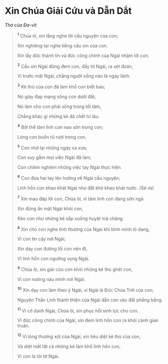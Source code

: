 # Xin Chúa Giải Cứu và Dẫn Dắt

_Thơ của Ða-vít_

> <sup><b>1</b></sup> Chúa ôi, xin lắng nghe lời cầu nguyện của con;
>
> Xin nghiêng tai nghe tiếng cầu xin của con.
>
> Xin lấy đức thành tín và đức công chính của Ngài nhậm lời con.
>
> <sup><b>2</b></sup> Cầu xin Ngài đừng đem con, đầy tớ Ngài, ra xét đoán,
>
> Vì trước mặt Ngài, chẳng người sống nào là ngay lành.
>
> <sup><b>3</b></sup> Kẻ thù của con đã làm khổ con biết bao;
>
> Nó giày đạp mạng sống con dưới đất;
>
> Nó làm cho con phải sống trong tối tăm,
>
> Chẳng khác gì những kẻ đã chết từ lâu.
>
> <sup><b>4</b></sup> Bởi thế tâm linh con nao sờn trong con;
>
> Lòng con buồn rũ rượi trong con.
>
> <sup><b>5</b></sup> Con nhớ lại những ngày xa xưa;
>
> Con suy gẫm mọi việc Ngài đã làm;
>
> Con chiêm nghiệm những việc tay Ngài thực hiện.
>
> <sup><b>6</b></sup> Con đưa hai tay lên hướng về Ngài cầu nguyện;
>
> Linh hồn con khao khát Ngài như đất khô khao khát nước. _(Sê-la)_
>
> <sup><b>7</b></sup> Xin mau đáp lời con, Chúa ôi, vì tâm linh con đang sờn ngã.
>
> Xin đừng ẩn mặt Ngài khỏi con,
>
> Kẻo con như những kẻ sắp xuống huyệt mả chăng.
>
> <sup><b>8</b></sup> Xin cho con nghe tình thương của Ngài khi bình minh ló dạng,
>
> Vì con tin cậy nơi Ngài;
>
> Xin dạy con đường lối con nên đi,
>
> Vì linh hồn con ngưỡng vọng Ngài.
>
> <sup><b>9</b></sup> Chúa ôi, xin giải cứu con khỏi những kẻ thù ghét con,
>
> Vì con nương náu mình nơi Ngài.
>
> <sup><b>10</b></sup> Xin dạy con làm theo ý Ngài, vì Ngài là Ðức Chúa Trời của con;
>
> Nguyện Thần Linh thánh thiện của Ngài dẫn con vào đất phẳng bằng.
>
> <sup><b>11</b></sup> Vì cớ danh Ngài, Chúa ôi, xin phục hồi sinh lực cho con.
>
> Vì đức công chính của Ngài, xin đem linh hồn con ra khỏi cảnh gian truân.
>
> <sup><b>12</b></sup> Vì lòng thương xót của Ngài, xin tiêu diệt kẻ thù của con,
>
> Và diệt mất tất cả những kẻ làm khổ linh hồn con,
>
> Vì con là tôi tớ Ngài.
